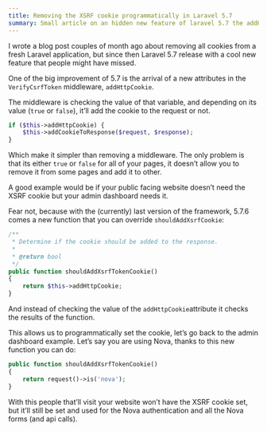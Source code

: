 ```yaml
---
title: Removing the XSRF cookie programmatically in Laravel 5.7
summary: Small article on an hidden new feature of laravel 5.7 the addHttpCookie attribute that allow add or removing the cookie automatically.
---
```


I wrote a blog post couples of month ago about removing all cookies from a fresh Laravel application, but since then Laravel 5.7 release with a cool new feature that people might have missed.

One of the big improvement of 5.7 is the arrival of a new attributes in the `VerifyCsrfToken` middleware, `addHttpCookie`.

The middleware is checking the value of that variable, and depending on its value (`true` or `false`), it’ll add the cookie to the request or not.

```php
if ($this->addHttpCookie) {
    $this->addCookieToResponse($request, $response);
}
```

Which make it simpler than removing a middleware. The only problem is that its either `true` or `false` for all of your pages, it doesn’t allow you to remove it from some pages and add it to other.

A good example would be if your public facing website doesn’t need the XSRF cookie but your admin dashboard needs it.

Fear not, because with the (currently) last version of the framework, 5.7.6 comes a new function that you can override `shouldAddXsrfCookie`:

```php
/**
 * Determine if the cookie should be added to the response.
 *
 * @return bool
 */
public function shouldAddXsrfTokenCookie()
{
    return $this->addHttpCookie;
}
```
And instead of checking the value of the `addHttpCookie`attribute it checks the results of the function.

This allows us to programmatically set the cookie, let’s go back to the admin dashboard example. Let’s say you are using Nova, thanks to this new function you can do:

```php
public function shouldAddXsrfTokenCookie()
{
    return request()->is('nova');
}
```

With this people that’ll visit your website won’t have the XSRF cookie set, but it’ll still be set and used for the Nova authentication and all the Nova forms (and api calls).
